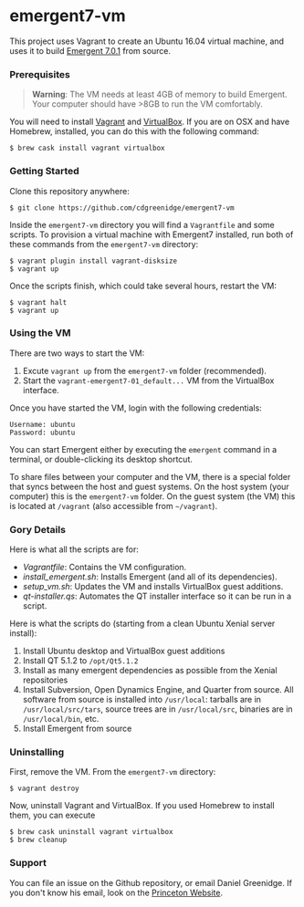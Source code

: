 # emergent7-vm

This project uses Vagrant to create an Ubuntu 16.04 virtual machine,
and uses it to build [Emergent
7.0.1](https://grey.colorado.edu/emergent/index.php/Main_Page) from source.

### Prerequisites

> **Warning**: The VM needs at least 4GB of memory to build Emergent. Your
> computer should have >8GB to run the VM comfortably.

You will need to install [Vagrant](https://www.vagrantup.com) and
[VirtualBox](https://www.virtualbox.org). If you are on OSX and have
Homebrew, installed, you can do this with the following command:

```shell
$ brew cask install vagrant virtualbox
```

### Getting Started

Clone this repository anywhere:

```shell
$ git clone https://github.com/cdgreenidge/emergent7-vm
```

Inside the `emergent7-vm` directory you will find a `Vagrantfile` and
some scripts. To provision a virtual machine with Emergent7 installed,
run both of these commands from the `emergent7-vm` directory:

```
$ vagrant plugin install vagrant-disksize
$ vagrant up
```

Once the scripts finish, which could take several hours, restart the
VM:

```
$ vagrant halt
$ vagrant up
```

### Using the VM

There are two ways to start the VM:

1. Excute `vagrant up` from the `emergent7-vm` folder (recommended).
2. Start the `vagrant-emergent7-01_default...` VM from the VirtualBox interface.

Once you have started the VM, login with the following credentials:

```
Username: ubuntu
Password: ubuntu
```

You can start Emergent either by executing the `emergent` command in a terminal,
or double-clicking its desktop shortcut.

To share files between your computer and the VM, there is a special folder that
syncs between the host and guest systems. On the host system (your computer)
this is the `emergent7-vm` folder. On the guest system (the VM) this is located
at `/vagrant` (also accessible from `~/vagrant`).

### Gory Details
Here is what all the scripts are for:

- *Vagrantfile*: Contains the VM configuration.
- *install_emergent.sh*: Installs Emergent (and all of its dependencies).
- *setup_vm.sh*: Updates the VM and installs VirtualBox guest additions.
- *qt-installer.qs*: Automates the QT installer interface so it can be run
  in a script.

Here is what the scripts do (starting from a clean Ubuntu Xenial
server install):

1. Install Ubuntu desktop and VirtualBox guest additions
2. Install QT 5.1.2 to `/opt/Qt5.1.2`
3. Install as many emergent dependencies as possible from the Xenial
  repositories
4. Install Subversion, Open Dynamics Engine, and Quarter from source. All
  software from source is installed into `/usr/local`: tarballs are in
  `/usr/local/src/tars`, source trees are in `/usr/local/src`, binaries are in
  `/usr/local/bin`, etc.
5. Install Emergent from source

### Uninstalling
First, remove the VM. From the `emergent7-vm` directory:

```shell
$ vagrant destroy
```

Now, uninstall Vagrant and VirtualBox. If you used Homebrew to install them, you
can execute

```
$ brew cask uninstall vagrant virtualbox
$ brew cleanup
```

### Support
You can file an issue on the Github repository, or email Daniel Greenidge.
If you don't know his email, look on the
[Princeton Website](https://www.princeton.edu/search/people-advanced).
